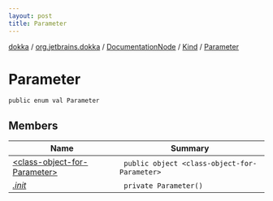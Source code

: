 ```yaml
---
layout: post
title: Parameter
---
```

[dokka](../../../../index.md) / [org.jetbrains.dokka](../../../index.md) / [DocumentationNode](../../index.md) / [Kind](../index.md) / [Parameter](index.md)

# Parameter

```
public enum val Parameter
```
## Members
| Name | Summary |
|------|---------|
|[&lt;class-object-for-Parameter&gt;](_class-object-for-Parameter_/index.md)|&nbsp;&nbsp;`public object <class-object-for-Parameter>`<br>|
|[*.init*](_init_.md)|&nbsp;&nbsp;`private Parameter()`<br>|
